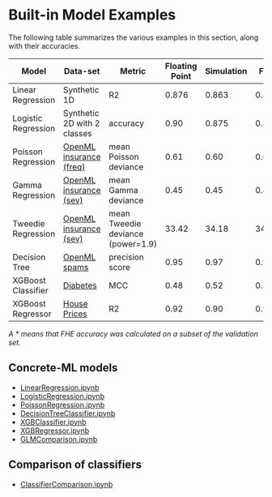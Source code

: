 # Built-in Model Examples

The following table summarizes the various examples in this section, along with their accuracies.

| Model               | Data-set                                                  | Metric                            | Floating Point | Simulation | FHE    |
| ------------------- | --------------------------------------------------------- | --------------------------------- | -------------- | ---------- | ------ |
| Linear Regression   | Synthetic 1D                                              | R2                                | 0.876          | 0.863      | 0.863  |
| Logistic Regression | Synthetic 2D with 2 classes                               | accuracy                          | 0.90           | 0.875      | 0.875  |
| Poisson Regression  | [OpenML insurance (freq)](https://www.openml.org/d/41214) | mean Poisson deviance             | 0.61           | 0.60       | 0.60   |
| Gamma Regression    | [OpenML insurance (sev)](https://www.openml.org/d/41215)  | mean Gamma deviance               | 0.45           | 0.45       | 0.45   |
| Tweedie Regression  | [OpenML insurance (sev)](https://www.openml.org/d/41215)  | mean Tweedie deviance (power=1.9) | 33.42          | 34.18      | 34.18  |
| Decision Tree       | [OpenML spams](https://www.openml.org/d/44)               | precision score                   | 0.95           | 0.97       | 0.97\* |
| XGBoost Classifier  | [Diabetes](https://www.openml.org/d/37)                   | MCC                               | 0.48           | 0.52       | 0.52\* |
| XGBoost Regressor   | [House Prices](https://www.openml.org/d/43926)            | R2                                | 0.92           | 0.90       | 0.90\* |

_A * means that FHE accuracy was calculated on a subset of the validation set._

## Concrete-ML models

- [LinearRegression.ipynb](https://github.com/zama-ai/concrete-ml-internal/tree/main/docs/advanced_examples/LinearRegression.ipynb)
- [LogisticRegression.ipynb](https://github.com/zama-ai/concrete-ml-internal/tree/main/docs/advanced_examples/LogisticRegression.ipynb)
- [PoissonRegression.ipynb](https://github.com/zama-ai/concrete-ml-internal/tree/main/docs/advanced_examples/PoissonRegression.ipynb)
- [DecisionTreeClassifier.ipynb](https://github.com/zama-ai/concrete-ml-internal/tree/main/docs/advanced_examples/DecisionTreeClassifier.ipynb)
- [XGBClassifier.ipynb](https://github.com/zama-ai/concrete-ml-internal/tree/main/docs/advanced_examples/XGBClassifier.ipynb)
- [XGBRegressor.ipynb](https://github.com/zama-ai/concrete-ml-internal/tree/main/docs/advanced_examples/XGBRegressor.ipynb)
- [GLMComparison.ipynb](https://github.com/zama-ai/concrete-ml-internal/tree/main/docs/advanced_examples/GLMComparison.ipynb)

## Comparison of classifiers

- [ClassifierComparison.ipynb](https://github.com/zama-ai/concrete-ml-internal/tree/main/docs/advanced_examples/ClassifierComparison.ipynb)
